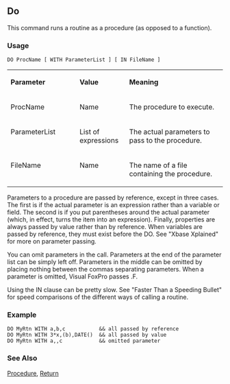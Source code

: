 ## Do

This command runs a routine as a procedure (as opposed to a function).

### Usage

```foxpro
DO ProcName [ WITH ParameterList ] [ IN FileName ]
```
<table>
<tr>
  <td width="32%" valign="top">
  <p><b>Parameter</b></p>
  </td>
  <td width=23% valign=top>
  <p><b>Value</b></p>
  </td>
  <td width=45% valign=top>
  <p><b>Meaning</b></p>
  </td>
 </tr>
<tr>
  <td width="32%" valign="top">
  <p>ProcName</p>
  </td>
  <td width=23% valign=top>
  <p>Name</p>
  </td>
  <td width=45% valign=top>
  <p>The procedure to execute.</p>
  </td>
 </tr>
<tr>
  <td width="32%" valign="top">
  <p>ParameterList</p>
  </td>
  <td width=23% valign=top>
  <p>List of expressions</p>
  </td>
  <td width=45% valign=top>
  <p>The actual parameters to pass to the procedure.</p>
  </td>
 </tr>
<tr>
  <td width="32%" valign="top">
  <p>FileName</p>
  </td>
  <td width=23% valign=top>
  <p>Name</p>
  </td>
  <td width=45% valign=top>
  <p>The name of a file containing the procedure.</p>
  </td>
 </tr>
</table>

Parameters to a procedure are passed by reference, except in three cases. The first is if the actual parameter is an expression rather than a variable or field. The second is if you put parentheses around the actual parameter (which, in effect, turns the item into an expression). Finally, properties are always passed by value rather than by reference. When variables are passed by reference, they must exist before the DO. See "Xbase Xplained" for more on parameter passing.

You can omit parameters in the call. Parameters at the end of the parameter list can be simply left off. Parameters in the middle can be omitted by placing nothing between the commas separating parameters. When a parameter is omitted, Visual FoxPro passes .F.

Using the IN clause can be pretty slow. See "Faster Than a Speeding Bullet" for speed comparisons of the different ways of calling a routine.

### Example

```foxpro
DO MyRtn WITH a,b,c           && all passed by reference
DO MyRtn WITH 3*x,(b),DATE()  && all passed by value
DO MyRtn WITH a,,c            && omitted parameter
```
### See Also

[Procedure](s4g219.md), [Return](s4g219.md)